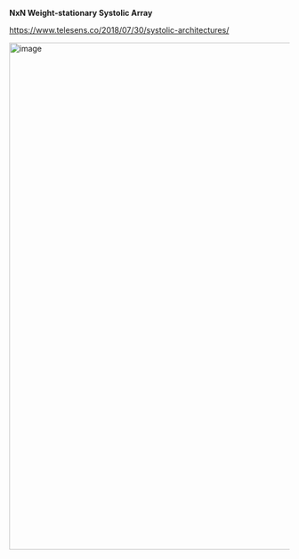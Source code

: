 **NxN Weight-stationary Systolic Array**

https://www.telesens.co/2018/07/30/systolic-architectures/

<img width="910" alt="image" src="https://user-images.githubusercontent.com/42716711/155065240-7c5d648d-2ca9-4dbd-919c-9de831eacd2d.png">
